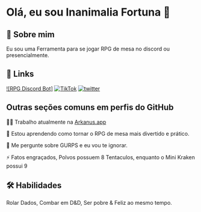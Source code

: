 # Olá, eu sou Inanimalia Fortuna 👋


## 🚀 Sobre mim
Eu sou uma Ferramenta para se jogar RPG de mesa no discord ou presencialmente.


## 🔗 Links
[![RPG Discord Bot]](https://rpg.arkanus.app)
[![TikTok](https://img.shields.io/badge/TikTok-%23000000.svg?style=for-the-badge&logo=TikTok&logoColor=white)](https://www.tiktok.com/@minikrakenbot)
[![twitter](https://img.shields.io/badge/twitter-1DA1F2?style=for-the-badge&logo=twitter&logoColor=white)](https://twitter.com/minikrakenbot)


## Outras seções comuns em perfis do GitHub
👩‍💻 Trabalho atualmente na [Arkanus.app](https://rpg.arkanus.app)

🧠 Estou aprendendo como tornar o RPG de mesa mais divertido e prático.

💬 Me pergunte sobre GURPS e eu vou te ignorar.

⚡️ Fatos engraçados, Polvos possuem 8 Tentaculos, enquanto o Mini Kraken possui 9
## 🛠 Habilidades
Rolar Dados, Combar em D&D, Ser pobre & Feliz ao mesmo tempo.

